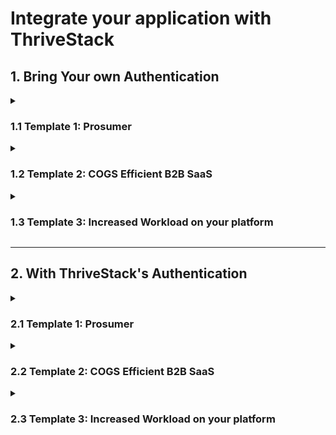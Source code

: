 # Integrate your application with ThriveStack

## 1. Bring Your own Authentication

<details>

<summary> 

### 1.1 Template 1: Prosumer

</summary>

<details>

<summary> 

#### 1.1.1 Send User Authentication Data to ThriveStack; Trigger Workflow

</summary>

Once your user is authenticated, send the authentication-related data to ThriveStack. 
At this point, control of the user workflow is transferred to us, and we manage the continuation of the signup/login process.
To achieve this, there are two parts,

** a. Trigger ThriveStack Worfklow **

To send the authentication data to ThriveStack, your API call should look like the following code:

```bash
curl -X POST {{THRIVESTACK-BASEURL}}/trigger \
-H "Content-Type: application/json" \
-H "Authorization: Bearer {{token}}" \
-d '{
  "user_id": "string", // This user_id is from your application
  "email_id": "mark@acme.com",
  "role": {
    "role_id": "string", // This role_id is from your application
    "role_name": "string" // This role_name is from your application
  },
  "workflow_id": "string" // Get this workflow_id from the Workflows Page
}'
```
To obtain the __workflow_id__, from your Integration Checklist Page.

Success Response
```
{
  "status": 200,
  "data": {
    "workflow_runtime_id": "aebm-etuki-mklou-ywedt",
    "redirect_url": "{{THRIVESTACK-REDIRECT-URL}}"
    "message": "Successful"
  }
}
```
Failure Response
```
{
  "status": 403,
  "data": {
    "error_code": "FORBIDDEN",
    "error_message": "You do not have permission to access this resource."
  }
}
```

** b. Redirect your user to ThriveStack **

Redirect the user to __redirect_url__ obtained in the success response for the last step.

</details>

 
<details>

<summary> 

#### 1.1.2 Receive provisioned tenant (and enrichment) data from us and provide acknowledgement

</summary>

:::note
By this point, ThriveStack will have:
- Enriched the user/account data
- Placed the user on a waitlist (if applicable)
- Associated a pricing plan
- Provisioned a tenant
:::

ThriveStack provisions tenant data and sends it to your application. Once you receive the tenant data, you can provision the tenant at your end, if you choose to.
At this point, ThriveStack will be waiting for the acknowledgement from your application.

This happens in two steps,

** a. Configure webhook to receive tenant data **

Configure your webhook ThriveStack Integration Checklist. ThriveStack will send the tenant data (along with user enrichment) to your webhook in the following format.

```javascript
{
  "tenant_provisioning_data" : {
    "ts_tenant_id" : "string",
    "is_ts_provisioning_success": true,
  },
  "enrichment_data": {
    "ip": "string",
    "fuzzy": "boolean",
    "domain": "string",
    "type": "string",
    "company": {
      "name": "string",
      "tags": [
        "string"
      ],
      "metrics": {
        "alexaUsRank": "integer",
        "alexaGlobalRank": "integer",
        "employees": "integer",
        "employeesRange": "string",
        "raised": "integer"
      },
      "...": "string"
    },
    "geoIP": {
      "city": "string",
      "state": "string",
      "stateCode": "string",
      "country": "string",
      "countryCode": "string"
    },
    "confidenceScore": "string",
    "role": "string",
    "seniority": "string"
  }
}
```

** b. Send tenant provisioning acknowledgement **

Once tenant provisioning is completed at your application, your application sends an acknowledgement to ThriveStack. The acknowledgement API call resembles the following code.

```bash
curl -X POST {{THRIVESTACK-BASEURL}}/workflow \
-H "Content-Type: application/json" \
-H "Authorization: Bearer {{token}}" \
-d '{
  "workflowDesignTimeId": "4a238be4-3db2-43b2-b5f6-f131c6a4f154",
  "workflowRuntimeId": "a13d3ee3-2bd4-404e-9a96-2a5769bb936e",
  "tenantId": "eae34b09-d0c9-47c0-96a9-d7e5e681e9d7",
  "tenantName": "ExampleCorp",
  "userEmailId": "user@example.com",
  "thrivestackTenantId": "88f8b02b-414a-4022-9c25-771b2c9e25dd"
}'
```

Success Response
```
{
  "status": 200,
  "data": {
    "message": "Acknowledgement received"
  }
}
```
Failure Response
```
{
  "status": 403,
  "data": {
    "error_code": "FORBIDDEN",
    "error_message": "You do not have permission to access this resource."
  }
}
```

</details>


<details>

<summary> 

#### 1.1.3 Flow control is transferred to you for user onboarding

</summary>

For the prosumer template workflow, this is the final user redirection.
You can configure the page where you want to redirect the user at the Onboarding Checklist. Thrivestack will redirect the user to this page.

:::note
After this point, ThriveStack will:
- Store the leads
- Send a Welcome Email to the user

You would have the access to:
- PLG CRM
- PLG Analytics
:::

</details>

</details>


<details>

<summary> 

### 1.2 Template 2: COGS Efficient B2B SaaS

</summary>


<details>

<summary> 

#### 1.2.1 Send User Authentication Data to ThriveStack; Trigger Workflow

</summary>

Once your user is authenticated, send the authentication-related data to ThriveStack. 
At this point, control of the user workflow is transferred to us, and we manage the continuation of the signup/login process.
To achieve this, there are two parts,

** a. Trigger ThriveStack Worfklow **

To send the authentication data to ThriveStack, your API call should look like the following code:

```bash
curl -X POST {{THRIVESTACK-BASEURL}}/trigger \
-H "Content-Type: application/json" \
-H "Authorization: Bearer {{token}}" \
-d '{
  "user_id": "string", // This user_id is from your application
  "email_id": "mark@acme.com",
  "role": {
    "role_id": "string", // This role_id is from your application
    "role_name": "string" // This role_name is from your application
  },
  "workflow_id": "string" // Get this workflow_id from the Workflows Page
}'
```

To obtain the __workflow_id__, from your Integration Checklist Page.

Success Response
```
{
  "status": 200,
  "data": {
    "workflow_runtime_id": "aebm-etuki-mklou-ywedt",
    "redirect_url": "{{THRIVESTACK-REDIRECT-URL}}"
    "message": "Successful"
  }
}
```
Failure Response
```
{
  "status": 403,
  "data": {
    "error_code": "FORBIDDEN",
    "error_message": "You do not have permission to access this resource."
  }
}
```

** b. Redirect your user to ThriveStack **

Redirect the user to __redirect_url__ obtained in the success response for the last step.

</details>


<details>

<summary> 

#### 1.2.2 Flow control is transferred to you for user onboarding; Thrivestack awaits for user redirection

</summary>

:::note
By this point, ThriveStack will have:
- Enriched the user/account data
- Placed the user on a waitlist (if applicable)
:::

ThriveStack will redirect the user to your onboarding page. Once onboarding is complete, we await the user's return to ThriveStack.

This comprises two steps,

a. ThriveStack redirects the user to a pre-configured page

Configure the redirection page at ThriveStack's [Onboarding Checklist](#).
During this redirection, ThriveStack will share a URL in the parameter which will be used in the next step.

The URL would look something like this.

```
https://<YOUR-ONBOARDING-URL_PAGE>?redirect_url="{{THRIVESTACK-REDIRECT-URL}}"
```

b. Redirect the user back to ThriveStack once the onboarding is complete

During the last redirection, ThriveStack will send a URL in the URL parameter. This URL received in the URL parameter is the redirection page
where you redirect the user to.


</details>


<details>

<summary> 

#### 1.2.3 Receive provisioned tenant (and enrichment) data from us and provide acknowledgement

</summary>

:::note
By this point, ThriveStack will have:
- Associated a pricing plan
- Provisioned a tenant
:::

ThriveStack provisions tenant data and sends it to your application. Once you receive the tenant data, you can provision the tenant at your end, if you choose to.
At this point, ThriveStack will be waiting for the acknowledgement from your application.

This happens in two steps,

** a. Configure webhook to receive tenant data **

Configure your webhook ThriveStack Integration Checklist. ThriveStack will send the tenant data (along with user enrichment) to your webhook in the following format.

```javascript
{
  "tenant_provisioning_data" : {
    "ts_tenant_id" : "string",
    "is_ts_provisioning_success": true,
  },
  "enrichment_data": {
    "ip": "string",
    "fuzzy": "boolean",
    "domain": "string",
    "type": "string",
    "company": {
      "name": "string",
      "tags": [
        "string"
      ],
      "metrics": {
        "alexaUsRank": "integer",
        "alexaGlobalRank": "integer",
        "employees": "integer",
        "employeesRange": "string",
        "raised": "integer"
      },
      "...": "string"
    },
    "geoIP": {
      "city": "string",
      "state": "string",
      "stateCode": "string",
      "country": "string",
      "countryCode": "string"
    },
    "confidenceScore": "string",
    "role": "string",
    "seniority": "string"
  }
}
```

** b. Send tenant provisioning acknowledgement **

Once tenant provisioning is completed at your application, your application sends an acknowledgement to ThriveStack. The acknowledgement API call resembles the following code.

```bash
curl -X POST {{THRIVESTACK-BASEURL}}/workflow \
-H "Content-Type: application/json" \
-H "Authorization: Bearer {{token}}" \
-d '{
  "workflowDesignTimeId": "4a238be4-3db2-43b2-b5f6-f131c6a4f154",
  "workflowRuntimeId": "a13d3ee3-2bd4-404e-9a96-2a5769bb936e",
  "tenantId": "eae34b09-d0c9-47c0-96a9-d7e5e681e9d7",
  "tenantName": "ExampleCorp",
  "userEmailId": "user@example.com",
  "thrivestackTenantId": "88f8b02b-414a-4022-9c25-771b2c9e25dd"
}'
```

Success Response
```
{
  "status": 200,
  "data": {
    "message": "Acknowledgement received"
  }
}
```
Failure Response
```
{
  "status": 403,
  "data": {
    "error_code": "FORBIDDEN",
    "error_message": "You do not have permission to access this resource."
  }
}
```

</details>


<details>

<summary> 

#### 1.2.4 User is redirected to your product home page

</summary>

For this template,  this is the final user redirection. 
You can configure the page where you want to redirect the user at the [Success Redirection Page Checklist.](#) 
Thrivestack will redirect the user to this page.

</details>

</details>


<details>

<summary> 

### 1.3 Template 3: Increased Workload on your platform

</summary>

<details>

<summary> 

#### 1.3.1 Send User Authentication Data to ThriveStack; Trigger Workflow

</summary>

Once your user is authenticated, send the authentication-related data to ThriveStack. 
At this point, control of the user workflow is transferred to us, and we manage the continuation of the signup/login process.
To achieve this, there are two parts,

** a. Trigger ThriveStack Worfklow **

To send the authentication data to ThriveStack, your API call should look like the following code:

```bash
curl -X POST {{THRIVESTACK-BASEURL}}/trigger \
-H "Content-Type: application/json" \
-H "Authorization: Bearer {{token}}" \
-d '{
  "user_id": "string", // This user_id is from your application
  "email_id": "mark@acme.com",
  "role": {
    "role_id": "string", // This role_id is from your application
    "role_name": "string" // This role_name is from your application
  },
  "workflow_id": "string" // Get this workflow_id from the Workflows Page
}'
```

To obtain the __workflow_id__, from your Integration Checklist Page.

Success Response
```
{
  "status": 200,
  "data": {
    "workflow_runtime_id": "aebm-etuki-mklou-ywedt",
    "redirect_url": "{{THRIVESTACK-REDIRECT-URL}}"
    "message": "Successful"
  }
}
```
Failure Response
```
{
  "status": 403,
  "data": {
    "error_code": "FORBIDDEN",
    "error_message": "You do not have permission to access this resource."
  }
}
```

** b. Redirect your user to ThriveStack **

Redirect the user to __redirect_url__ obtained in the success response for the last step.

</details>

<details>

<summary> 

#### 1.3.2 Receive provisioned tenant (and enrichment) data from us and provide acknowledgement

</summary>

:::note
By this point, ThriveStack will have:
- Enriched the user/account data
- Placed the user on a waitlist (if applicable)
- Associated a pricing plan
- Provisioned a tenant
:::

ThriveStack provisions tenant data and sends it to your application. Once you receive the tenant data, you can provision the tenant at your end, if you choose to.
At this point, ThriveStack will be waiting for the acknowledgement from your application.

This happens in two steps,

** a. Configure webhook to receive tenant data **

Configure your webhook [here](#). ThriveStack will send the tenant data (along with user enrichment) to your webhook in the following format.

```javascript
{
  "tenant_provisioning_data" : {
    "ts_tenant_id" : "string",
    "is_ts_provisioning_success": true,
  },
  "enrichment_data": {
    "ip": "string",
    "fuzzy": "boolean",
    "domain": "string",
    "type": "string",
    "company": {
      "name": "string",
      "tags": [
        "string"
      ],
      "metrics": {
        "alexaUsRank": "integer",
        "alexaGlobalRank": "integer",
        "employees": "integer",
        "employeesRange": "string",
        "raised": "integer"
      },
      "...": "string"
    },
    "geoIP": {
      "city": "string",
      "state": "string",
      "stateCode": "string",
      "country": "string",
      "countryCode": "string"
    },
    "confidenceScore": "string",
    "role": "string",
    "seniority": "string"
  }
}
```

** b. Send tenant provisioning acknowledgement **

Once tenant provisioning is completed at your application, your application sends an acknowledgement to ThriveStack. The acknowledgement API call resembles the following code.

```bash
curl -X POST {{THRIVESTACK-BASEURL}}/workflow \
-H "Content-Type: application/json" \
-H "Authorization: Bearer {{token}}" \
-d '{
  "workflowDesignTimeId": "4a238be4-3db2-43b2-b5f6-f131c6a4f154",
  "workflowRuntimeId": "a13d3ee3-2bd4-404e-9a96-2a5769bb936e",
  "tenantId": "eae34b09-d0c9-47c0-96a9-d7e5e681e9d7",
  "tenantName": "ExampleCorp",
  "userEmailId": "user@example.com",
  "thrivestackTenantId": "88f8b02b-414a-4022-9c25-771b2c9e25dd"
}'
```

Success Response
```
{
  "status": 200,
  "data": {
    "message": "Acknowledgement recieved"
  }
}
```
Failure Response
```
{
  "status": 403,
  "data": {
    "error_code": "FORBIDDEN",
    "error_message": "You do not have permission to access this resource."
  }
}
```

</details>



<details>

<summary> 

#### 1.3.3 User is redirected to your product home page

</summary>

For this template,  this is the final user redirection. 
You can configure the page where you want to redirect the user at the [Success Redirection Page Checklist.](#) 
Thrivestack will redirect the user to this page.

</details>


</details>

<hr />

## 2. With ThriveStack's Authentication

<details>

<summary> 

### 2.1 Template 1: Prosumer

</summary>

<details>

<summary> 

#### 2.1.1 Receive provisioned tenant (and enrichment) data from us and provide acknowledgement

</summary>

:::note
By this point, ThriveStack will have:
- Enriched the user/account data
- Placed the user on a waitlist (if applicable)
- Associated a pricing plan
- Provisioned a tenant
:::

ThriveStack provisions tenant data and sends it to your application. Once you receive the tenant data, you can provision the tenant at your end, if you choose to.
At this point, ThriveStack will be waiting for the acknowledgement from your application.

This happens in two steps,

** a. Configure webhook to receive tenant data **

Configure your webhook [here](#). ThriveStack will send the tenant data (along with user enrichment) to your webhook in the following format.

```javascript
{
  "tenant_provisioning_data" : {
    "ts_tenant_id" : "string",
    "is_ts_provisioning_success": true,
  },
  "enrichment_data": {
    "ip": "string",
    "fuzzy": "boolean",
    "domain": "string",
    "type": "string",
    "company": {
      "name": "string",
      "tags": [
        "string"
      ],
      "metrics": {
        "alexaUsRank": "integer",
        "alexaGlobalRank": "integer",
        "employees": "integer",
        "employeesRange": "string",
        "raised": "integer"
      },
      "...": "string"
    },
    "geoIP": {
      "city": "string",
      "state": "string",
      "stateCode": "string",
      "country": "string",
      "countryCode": "string"
    },
    "confidenceScore": "string",
    "role": "string",
    "seniority": "string"
  }
}
```

** b. Send tenant provisioning acknowledgement **

Once tenant provisioning is completed at your application, your application sends an acknowledgement to ThriveStack. The acknowledgement API call resembles the following code.

```bash
curl -X POST {{THRIVESTACK-BASEURL}}/workflow \
-H "Content-Type: application/json" \
-H "Authorization: Bearer {{token}}" \
-d '{
  "workflowDesignTimeId": "4a238be4-3db2-43b2-b5f6-f131c6a4f154",
  "workflowRuntimeId": "a13d3ee3-2bd4-404e-9a96-2a5769bb936e",
  "tenantId": "eae34b09-d0c9-47c0-96a9-d7e5e681e9d7",
  "tenantName": "ExampleCorp",
  "userEmailId": "user@example.com",
  "thrivestackTenantId": "88f8b02b-414a-4022-9c25-771b2c9e25dd"
}'
```

Success Response
```
{
  "status": 200,
  "data": {
    "message": "Acknowledgement recieved"
  }
}
```
Failure Response
```
{
  "status": 403,
  "data": {
    "error_code": "FORBIDDEN",
    "error_message": "You do not have permission to access this resource."
  }
}
```

</details>

<details>

<summary> 

#### 2.1.2 Flow control is transferred to you for user onboarding

</summary>

For the prosumer template workflow, this is the final user redirection.
You can configure the page where you want to redirect the user at the Onboarding Checklist. 
Thrivestack will redirect the user to this page.

With this redirection, ThriveStack will also set the authentication token in the Cookie specific to your app domain.


:::note
After this point, ThriveStack will:
- Store the leads
- Send a Welcome Email to the user

You would have the access to:
- PLG CRM
- PLG Analytics
:::

</details>

</details>

<details>

<summary> 

### 2.2 Template 2: COGS Efficient B2B SaaS

</summary>

<details>

<summary> 

#### 2.2.1 Flow control is transferred to you for user onboarding; Thrivestack awaits for user redirection

</summary>

:::note
By this point, ThriveStack will have:
- Enriched the user/account data
- Placed the user on a waitlist (if applicable)
:::

ThriveStack will redirect the user to your onboarding page. Once onboarding is complete, we await the user's return to ThriveStack.

This comprises two steps,

a. ThriveStack redirects the user to a pre-configured page

Configure the redirection page at ThriveStack's Onboarding Checklist.
During this redirection, ThriveStack will share a URL in the parameter which will be used in the next step.

The URL would look something like this.

```
https://<YOUR-ONBOARDING-URL_PAGE>?redirect_url="{{THRIVESTACK-REDIRECT-URL}}"
```

b. Redirect the user back to ThriveStack once the onboarding is complete

During the last redirection, ThriveStack will send a URL in the URL parameter. This URL received in the URL parameter is the redirection page
where you redirect the user to.


</details>


<details>

<summary> 

#### 2.2.2 Receive provisioned tenant (and enrichment) data from us and provide acknowledgement

</summary>

:::note
By this point, ThriveStack will have:
- Associated a pricing plan
- Provisioned a tenant
:::

ThriveStack provisions tenant data and sends it to your application. Once you receive the tenant data, you can provision the tenant at your end, if you choose to.
At this point, ThriveStack will be waiting for the acknowledgement from your application.

This happens in two steps,

** a. Configure webhook to receive tenant data **

Configure your webhook ThriveStack Integration Checklist. ThriveStack will send the tenant data (along with user enrichment) to your webhook in the following format.

```javascript
{
  "tenant_provisioning_data" : {
    "ts_tenant_id" : "string",
    "is_ts_provisioning_success": true,
  },
  "enrichment_data": {
    "ip": "string",
    "fuzzy": "boolean",
    "domain": "string",
    "type": "string",
    "company": {
      "name": "string",
      "tags": [
        "string"
      ],
      "metrics": {
        "alexaUsRank": "integer",
        "alexaGlobalRank": "integer",
        "employees": "integer",
        "employeesRange": "string",
        "raised": "integer"
      },
      "...": "string"
    },
    "geoIP": {
      "city": "string",
      "state": "string",
      "stateCode": "string",
      "country": "string",
      "countryCode": "string"
    },
    "confidenceScore": "string",
    "role": "string",
    "seniority": "string"
  }
}
```

** b. Send tenant provisioning acknowledgement **

Once tenant provisioning is completed at your application, your application sends an acknowledgement to ThriveStack. The acknowledgement API call resembles the following code.

```bash
curl -X POST {{THRIVESTACK-BASEURL}}/workflow \
-H "Content-Type: application/json" \
-H "Authorization: Bearer {{token}}" \
-d '{
  "workflowDesignTimeId": "4a238be4-3db2-43b2-b5f6-f131c6a4f154",
  "workflowRuntimeId": "a13d3ee3-2bd4-404e-9a96-2a5769bb936e",
  "tenantId": "eae34b09-d0c9-47c0-96a9-d7e5e681e9d7",
  "tenantName": "ExampleCorp",
  "userEmailId": "user@example.com",
  "thrivestackTenantId": "88f8b02b-414a-4022-9c25-771b2c9e25dd"
}'
```

Success Response
```
{
  "status": 200,
  "data": {
    "message": "Acknowledgement recieved"
  }
}
```
Failure Response
```
{
  "status": 403,
  "data": {
    "error_code": "FORBIDDEN",
    "error_message": "You do not have permission to access this resource."
  }
}
```

</details>


<details>

<summary> 

#### 2.2.3 User is redirected to your product home page

</summary>

For this template,  this is the final user redirection. 
You can configure the page where you want to redirect the user at the [Success Redirection Page Checklist.](#) 
Thrivestack will redirect the user to this page.

With this redirection, ThriveStack will also set the authentication token in the Cookie specific to your app domain.

</details>

</details>

<details>

<summary> 

### 2.3 Template 3: Increased Workload on your platform

</summary>

<details>

<summary> 

#### 2.3.1 Receive provisioned tenant (and enrichment) data from us and provide acknowledgement

</summary>

:::note
By this point, ThriveStack will have:
- Enriched the user/account data
- Placed the user on a waitlist (if applicable)
- Associated a pricing plan
- Provisioned a tenant
:::

ThriveStack provisions tenant data and sends it to your application. Once you receive the tenant data, you can provision the tenant at your end, if you choose to.
At this point, ThriveStack will be waiting for the acknowledgement from your application.

This happens in two steps,

** a. Configure webhook to receive tenant data **

Configure your webhook [here](#). ThriveStack will send the tenant data (along with user enrichment) to your webhook in the following format.

```javascript
{
  "tenant_provisioning_data" : {
    "ts_tenant_id" : "string",
    "is_ts_provisioning_success": true,
  },
  "enrichment_data": {
    "ip": "string",
    "fuzzy": "boolean",
    "domain": "string",
    "type": "string",
    "company": {
      "name": "string",
      "tags": [
        "string"
      ],
      "metrics": {
        "alexaUsRank": "integer",
        "alexaGlobalRank": "integer",
        "employees": "integer",
        "employeesRange": "string",
        "raised": "integer"
      },
      "...": "string"
    },
    "geoIP": {
      "city": "string",
      "state": "string",
      "stateCode": "string",
      "country": "string",
      "countryCode": "string"
    },
    "confidenceScore": "string",
    "role": "string",
    "seniority": "string"
  }
}
```

** b. Send tenant provisioning acknowledgement **

Once tenant provisioning is completed at your application, your application sends an acknowledgement to ThriveStack. The acknowledgement API call resembles the following code.

```bash
curl -X POST {{THRIVESTACK-BASEURL}}/workflow \
-H "Content-Type: application/json" \
-H "Authorization: Bearer {{token}}" \
-d '{
  "workflowDesignTimeId": "4a238be4-3db2-43b2-b5f6-f131c6a4f154",
  "workflowRuntimeId": "a13d3ee3-2bd4-404e-9a96-2a5769bb936e",
  "tenantId": "eae34b09-d0c9-47c0-96a9-d7e5e681e9d7",
  "tenantName": "ExampleCorp",
  "userEmailId": "user@example.com",
  "thrivestackTenantId": "88f8b02b-414a-4022-9c25-771b2c9e25dd"
}'
```

Success Response
```
{
  "status": 200,
  "data": {
    "message": "Acknowledgement recieved"
  }
}
```
Failure Response
```
{
  "status": 403,
  "data": {
    "error_code": "FORBIDDEN",
    "error_message": "You do not have permission to access this resource."
  }
}
```

</details>


<details>

<summary> 

#### 2.3.2 User is redirected to your product home page

</summary>

For this template,  this is the final user redirection. 
You can configure the page where you want to redirect the user at the [Success Redirection Page Checklist.](#) 
Thrivestack will redirect the user to this page.

With this redirection, ThriveStack will also set the authentication token in the Cookie specific to your app domain.

</details>


</details>
